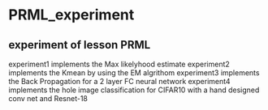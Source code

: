 # PRML_experiment
## experiment of lesson PRML 


experiment1 implements the Max likelyhood estimate 
experiment2 implements the Kmean by using the EM algrithom 
experiment3 implements the Back Propagation for a 2 layer FC neural network 
experiment4 implements the hole image classification for CIFAR10 with a hand designed conv net and Resnet-18

